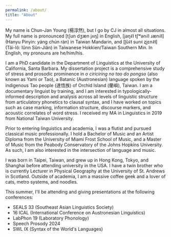 ```yaml
---
permalink: /about/
title: "About"
---
```


My name is Chun-Jan Young (楊淳然), but I go by CJ in almost all situations. My full name is pronounced \[tʃʊn dʒæn jʌŋ] in English, \[jaŋ˨˥ tʃʷən˨˥ ɹæn˨˥] (Hanyu Pinyin: yáng chún rán) in Taiwan Mandarin, and \[ĩ̯ũ˨˦ sun˧ ʐi̯ɛn˨˦] (Tâi-lô: Iûnn Sûn-Jiân) in Taiwanese Hokkien/Taiwan Southern Min. In English, my pronouns are he/him/his.

I am a PhD candidate in the Department of Linguistics at the University of California, Santa Barbara. My dissertation project is a comprehensive study of stress and prosodic prominence in *o ciriciring no tao do pongso* (also known as Yami or Tao), a Batanic (Austronesian) language spoken by the indigenous Tao people (達悟族) of Orchid Island (蘭嶼), Taiwan. I am a documentary linguist by training, and I am interested in typologically-informed description and analysis across all levels of linguistic structure from articulatory phonetics to clausal syntax, and I have worked on topics such as case marking, information structure, discourse markers, and acoustic correlates of word stress. I received my MA in Linguistics in 2019 from National Taiwan University.

Prior to entering linguistics and academia, I was a flutist and pursued classical music professionally. I hold a Bachelor of Music and an Artist Diploma from the University of Miami Frost School of Music, and a Master of Music from the Peabody Conservatory of the Johns Hopkins University. As such, I am also interested in the intersection of language and music.

I was born in Taipei, Taiwan, and grew up in Hong Kong, Tokyo, and Shanghai before attending university in the USA. I have a twin brother who is currently Lecturer in Physical Geography at the University of St. Andrews in Scotland. Outside of academia, I am a massive coffee geek and a lover of cats, metro systems, and noodles.

This summer, I'll be attending and giving presentations at the following conferences:
- SEALS 33 (Southeast Asian Linguistics Society)
- 16 ICAL (International Conference on Austronesian Linguistics)
- LabPhon 19 (Laboratory Phonology)
- Speech Prosody 2024
- SWL IX (Syntax of the World's Languages)
